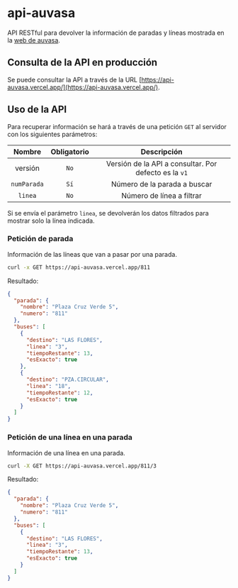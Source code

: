 # api-auvasa

API RESTful para devolver la información de paradas y líneas mostrada en la [web de auvasa](https://auvasa.es/).

## Consulta de la API en producción

Se puede consultar la API a través de la URL [https://api-auvasa.vercel.app/](https://api-auvasa.vercel.app/).

## Uso de la API

Para recuperar información se hará a través de una petición `GET` al servidor con los siguientes parámetros:

|   Nombre    | Obligatorio |                      Descripción                      |
| :---------: | :---------: | :---------------------------------------------------: |
|   versión   |    `No`     | Versión de la API a consultar. Por defecto es la `v1` |
| `numParada` |    `Sí`     |             Número de la parada a buscar              |
|   `linea`   |    `No`     |               Número de línea a filtrar               |

Si se envía el parámetro `linea`, se devolverán los datos filtrados para mostrar solo la línea indicada.

### Petición de parada

Información de las líneas que van a pasar por una parada.

```bash
curl -x GET https://api-auvasa.vercel.app/811
```

Resultado:

```json
{
  "parada": {
    "nombre": "Plaza Cruz Verde 5",
    "numero": "811"
  },
  "buses": [
    {
      "destino": "LAS FLORES",
      "linea": "3",
      "tiempoRestante": 13,
      "esExacto": true
    },
    {
      "destino": "PZA.CIRCULAR",
      "linea": "18",
      "tiempoRestante": 12,
      "esExacto": true
    }
  ]
}
```

### Petición de una línea en una parada

Información de una línea en una parada.

```bash
curl -X GET https://api-auvasa.vercel.app/811/3
```

Resultado:

```json
{
  "parada": {
    "nombre": "Plaza Cruz Verde 5",
    "numero": "811"
  },
  "buses": [
    {
      "destino": "LAS FLORES",
      "linea": "3",
      "tiempoRestante": 13,
      "esExacto": true
    }
  ]
}
```
